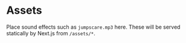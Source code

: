# Assets

Place sound effects such as `jumpscare.mp3` here. These will be served statically by Next.js from `/assets/*`.